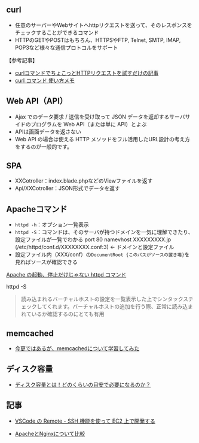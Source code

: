 ## curl
- 任意のサーバーやWebサイトへhttpリクエストを送って、そのレスポンスをチェックすることができるコマンド
- HTTPのGETやPOSTはもちろん、HTTPSやFTP, Telnet, SMTP, IMAP, POP3など様々な通信プロトコルをサポート

【参考記事】
- [curlコマンドでちょこっとHTTPリクエストを試すだけの記事](https://qiita.com/akane_kato/items/34b408336f4ec372b139)
- [curl コマンド 使い方メモ](https://qiita.com/yasuhiroki/items/a569d3371a66e365316f)

## Web API（API）
- Ajax でのデータ要求 / 送信を受け取って JSON データを返却するサーバサイドのプログラムを Web API（または単に API）とよぶ
- APIは画面データを返さない
- Web API の場合は使える HTTP メソッドをフル活用したURL設計の考え方をするのが一般的です。

## SPA

- XXCotroller：index.blade.phpなどのViewファイルを返す
- Api/XXCotroller：JSON形式でデータを返す

## Apacheコマンド

- `httpd -h`：オプション一覧表示
- `httpd -S`：コマンドは、そのサーバが持つドメインを一気に理解できたり、設定ファイルが一覧でわかる
port 80 namevhost XXXXXXXXX.jp (/etc/httpd/conf.d/XXXXXXXX.conf:3) ← ドメインと設定ファイル
- 設定ファイル内（XXX/conf）の`DocumentRoot {このパスがソースの置き場}`を見ればソースが確認できる

[Apache の起動、停止だけじゃない httpd コマンド](http://bashalog.c-brains.jp/10/01/27-140150.php)

httpd -S
>読み込まれるバーチャルホストの設定を一覧表示した上でシンタックスチェックしてくれます。バーチャルホストの追加を行う際、正常に読み込まれているか確認するのにとても有用

## memcached
- [今更ではあるが、memcachedについて学習してみた](https://qiita.com/juve_534/items/54f7732641a406f31b55)

## ディスク容量
- [ディスク容量とは！どのくらいの目安で必要になるのか？](https://www.nkshopping.biz/index.php?%E3%83%87%E3%82%A3%E3%82%B9%E3%82%AF%E5%AE%B9%E9%87%8F%E3%81%A8%E3%81%AF)
## 記事
- [VSCode の Remote - SSH 機能を使って EC2 上で開発する](https://blog.serverworks.co.jp/tech/2020/02/20/vscode-remote-ssh/)

- [ApacheとNginxについて比較](https://qiita.com/kamihork/items/49e2a363da7d840a4149)